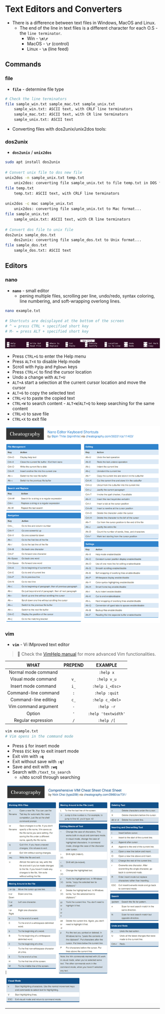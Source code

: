 # Text Editors and Converters

- There is a difference between text files in Windows, MacOS and Linux.
  - The end of the line in text files is a different character for each O.S - the `line terminator`.
    - Win - **`\n\r`**
    - MacOS - **`\r`** (control)
    - Linux - **`\n`** (line feed)

## Commands

### file

- **`file`** - determine file type

```bash
# Check the line terminators
file sample_win.txt sample_mac.txt sample_unix.txt
    sample_win.txt: ASCII text, with CRLF line terminators
    sample_mac.txt: ASCII text, with CR line terminators
    sample_unix.txt: ASCII text
```

- Converting files with dos2unix/unix2dos tools:

### dos2unix

- **`dos2unix`** / **`unix2dos`**

```bash
sudo apt install dos2unix

# Convert unix file to dos new file
unix2dos -n sample_unix.txt temp.txt
    unix2dos: converting file sample_unix.txt to file temp.txt in DOS format...
file temp.txt
	temp.txt: ASCII text, with CRLF line terminators

unix2dos -c mac sample_unix.txt
	unix2dos: converting file sample_unix.txt to Mac format...
file sample_unix.txt
    sample_unix.txt: ASCII text, with CR line terminators

# Convert dos file to unix file
dos2unix sample_dos.txt
	dos2unix: converting file sample_dos.txt to Unix format...
file sample_dos.txt
	sample_dos.txt: ASCII text

```

## Editors

### nano

- **`nano`** - small editor
  - pening multiple files, scrolling per line, undo/redo, syntax coloring,  line  numbering, and soft-wrapping overlong lines.

```bash
nano example.txt

# Shortcuts are deisplayed at the bottom of the screen
# ^ = press CTRL + specified short key
# M- = press ALT + specified short key
```

![](.gitbook/assets/image-20221026214813235.png)

- Press `CTRL+G` to enter the Help menu
- Press `ALT+X` to disable Help mode
- Scroll with `PgUp` and `PgDown` keys
- Press `CTRL+C` to find the cursor location
- Undo a change  with `ALT+U`
- `ALT+A` start a selection at the current cursor location and move the cursor
- `ALT+6` to copy the selected text
- `CTRL+U` to paste the copied text
- `CTRL+W` to search content - `ALT+W`/`ALT+Q` to keep searching for the same content
- `CTRL+O` to save file
- `CTRL+X` to exit file

![Nano Keyboard Shortcuts - by bipinthite](.gitbook/assets/image-20221026220434443.png)

### vim

- **`vim`** - Vi IMproved text editor

> 📌 Check the [VimHelp manual](https://vimhelp.org/) for more advanced Vim functionalities.

|         WHAT         | PREPEND |       EXAMPLE       |
| :------------------: | :-----: | :-----------------: |
| Normal mode command  |         |      `:help x`      |
| Visual mode command  |  `v_`   |     `:help v_u`     |
| Insert mode command  |  `i_`   |   `:help i_<Esc>`   |
| Command-line command |   `:`   |    `:help :quit`    |
| Command-line editing |  `c_`   |   `:help c_<Del>`   |
| Vim command argument |   `-`   |     `:help -r`      |
|        Option        |   `'`   | `:help 'textwidth'` |
|  Regular expression  |   `/`   |     `:help /[`      |

```bash
vim example.txt
# Vim opens in the command mode
```

- Press **`i`** for insert mode
- Press `ESC` key to exit insert mode
- Exit vim with **`:q`**
- Exit without save with **`:q!`**
- Save and exit with **`:wq`**
- Search with `/text_to_search`
  - `n`/`N`to scroll through searching

![VIM Cheat Sheet - by typo209](.gitbook/assets/image-20221026221343563.png)

------

